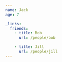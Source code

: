 ```yaml
---
name: Jack
age: 7

_links:
  friends:
    - title: Bob
      url: /people/bob

    - title: Jill
      url: /people/jill
---
```

